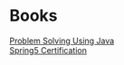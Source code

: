 # Books

[Problem Solving Using Java](ProblemSolvingUsingJava.md)  
[Spring5 Certification](Spring5Ceritifcation.md)
